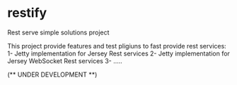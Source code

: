 # restify
Rest serve simple solutions project

This project provide features and test pligiuns to fast provide rest services:
1- Jetty implementation for Jersey Rest services
2- Jetty implementation for Jersey WebSocket Rest services
3- .....

(** UNDER DEVELOPMENT **)
